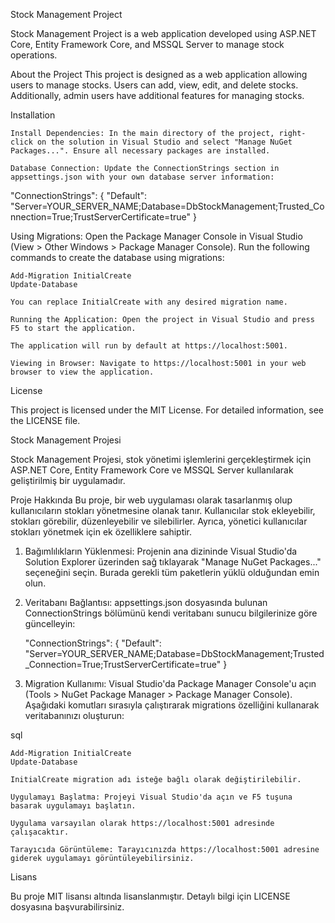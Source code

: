 Stock Management Project

Stock Management Project is a web application developed using ASP.NET Core, Entity Framework Core, and MSSQL Server to manage stock operations.

About the Project
This project is designed as a web application allowing users to manage stocks. Users can add, view, edit, and delete stocks. Additionally, admin users have additional features for managing stocks.

Installation

    Install Dependencies: In the main directory of the project, right-click on the solution in Visual Studio and select "Manage NuGet Packages...". Ensure all necessary packages are installed.

    Database Connection: Update the ConnectionStrings section in appsettings.json with your own database server information:

    

  "ConnectionStrings": {
      "Default": "Server=YOUR_SERVER_NAME;Database=DbStockManagement;Trusted_Connection=True;TrustServerCertificate=true"
  }

Using Migrations: Open the Package Manager Console in Visual Studio (View > Other Windows > Package Manager Console). Run the following commands to create the database using migrations:



    Add-Migration InitialCreate
    Update-Database

    You can replace InitialCreate with any desired migration name.

    Running the Application: Open the project in Visual Studio and press F5 to start the application.

    The application will run by default at https://localhost:5001.

    Viewing in Browser: Navigate to https://localhost:5001 in your web browser to view the application.

License

This project is licensed under the MIT License. For detailed information, see the LICENSE file.




Stock Management Projesi

Stock Management Projesi, stok yönetimi işlemlerini gerçekleştirmek için ASP.NET Core, Entity Framework Core ve MSSQL Server kullanılarak geliştirilmiş bir uygulamadır.

Proje Hakkında
Bu proje, bir web uygulaması olarak tasarlanmış olup kullanıcıların stokları yönetmesine olanak tanır. Kullanıcılar stok ekleyebilir, stokları görebilir, düzenleyebilir ve silebilirler. Ayrıca, yönetici kullanıcılar stokları yönetmek için ek özelliklere sahiptir.



1. Bağımlılıkların Yüklenmesi: Projenin ana dizininde Visual Studio'da Solution Explorer üzerinden sağ tıklayarak "Manage NuGet Packages..." seçeneğini seçin. Burada gerekli tüm paketlerin yüklü olduğundan emin olun.

2. Veritabanı Bağlantısı: appsettings.json dosyasında bulunan ConnectionStrings bölümünü kendi veritabanı sunucu bilgilerinize göre güncelleyin:

   "ConnectionStrings": {
    "Default": "Server=YOUR_SERVER_NAME;Database=DbStockManagement;Trusted_Connection=True;TrustServerCertificate=true"
}


3. Migration Kullanımı: Visual Studio'da Package Manager Console'u açın (Tools > NuGet Package Manager > Package Manager Console). Aşağıdaki komutları sırasıyla çalıştırarak migrations özelliğini kullanarak veritabanınızı oluşturun:

sql

    Add-Migration InitialCreate
    Update-Database

    InitialCreate migration adı isteğe bağlı olarak değiştirilebilir.

    Uygulamayı Başlatma: Projeyi Visual Studio'da açın ve F5 tuşuna basarak uygulamayı başlatın.

    Uygulama varsayılan olarak https://localhost:5001 adresinde çalışacaktır.

    Tarayıcıda Görüntüleme: Tarayıcınızda https://localhost:5001 adresine giderek uygulamayı görüntüleyebilirsiniz.

Lisans

Bu proje MIT lisansı altında lisanslanmıştır. Detaylı bilgi için LICENSE dosyasına başvurabilirsiniz.



